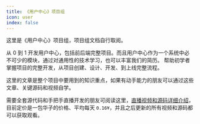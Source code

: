 ```yaml
---
title: 《用户中心》项目组
icon: user
index: false
---
```





这里是《用户中心》项目组，项目组文档自行取阅。

从 0 到 1 开发用户中心，包括前后端完整项目。而且用户中心作为一个系统中必不可少的模块，通过对通用性的技术学习，也可以丰富我们的简历。
帮助初学者掌握项目的完整开发，从项目创建、设计、开发、到上线完整流程。

这里的文章是整个项目中要用到的知识重点，如果有动手能力的朋友可以通过这些文章、关键源码和视频自学。

需要全套源代码和手把手直播开发的朋友可阅读这里，[直播视频和源码详细介绍](https://kazjsfecs3y.feishu.cn/wiki/QJDwwM5bbi2nT9k6laycWm4ynad)，目前定价是一包华子的价格、平均每天 `0.16¥`，并且之后更新的所有视频和源码都可以获取观看。





<Catalog />





